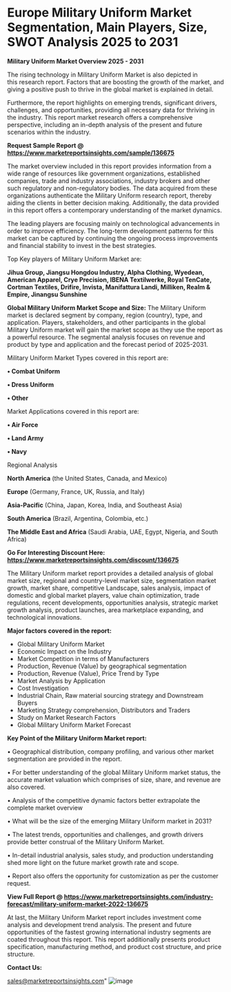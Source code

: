 # Europe Military Uniform Market Segmentation, Main Players, Size, SWOT Analysis 2025 to 2031

<Strong> Military Uniform Market Overview 2025 - 2031</strong>

The rising technology in Military Uniform Market is also depicted in this research report. Factors that are boosting the growth of the market, and giving a positive push to thrive in the global market is explained in detail.

Furthermore, the report highlights on emerging trends, significant drivers, challenges, and opportunities, providing all necessary data for thriving in the industry. This report market research offers a comprehensive perspective, including an in-depth analysis of the present and future scenarios within the industry.

<strong>Request Sample Report @ <a href=https://www.marketreportsinsights.com/sample/136675>https://www.marketreportsinsights.com/sample/136675</a></strong>

The market overview included in this report provides information from a wide range of resources like government organizations, established companies, trade and industry associations, industry brokers and other such regulatory and non-regulatory bodies. The data acquired from these organizations authenticate the Military Uniform research report, thereby aiding the clients in better decision making. Additionally, the data provided in this report offers a contemporary understanding of the market dynamics.

The leading players are focusing mainly on technological advancements in order to improve efficiency. The long-term development patterns for this market can be captured by continuing the ongoing process improvements and financial stability to invest in the best strategies.

Top Key players of Military Uniform Market are:

<strong>Jihua Group, Jiangsu Hongdou Industry, Alpha Clothing, Wyedean, American Apparel, Crye Precision, IBENA Textilwerke, Royal TenCate, Cortman Textiles, Drifire, Invista, Manifattura Landi, Milliken, Realm & Empire, Jinangsu Sunshine</strong>

<strong><b>Global Military Uniform Market Scope and Size:</b></strong>
The Military Uniform market is declared segment by company, region (country), type, and application. Players, stakeholders, and other participants in the global Military Uniform market will gain the market scope as they use the report as a powerful resource. The segmental analysis focuses on revenue and product by type and application and the forecast period of 2025-2031.

Military Uniform Market Types covered in this report are:

<strong>• Combat Uniform

• Dress Uniform

• Other</strong>

Market Applications covered in this report are:

<strong>• Air Force

• Land Army

• Navy</strong> 

Regional Analysis

<strong>North America</strong> (the United States, Canada, and Mexico)

<strong>Europe</strong> (Germany, France, UK, Russia, and Italy)

<strong>Asia-Pacific</strong> (China, Japan, Korea, India, and Southeast Asia)

<strong>South America</strong> (Brazil, Argentina, Colombia, etc.)

<strong>The Middle East and Africa</strong> (Saudi Arabia, UAE, Egypt, Nigeria, and South Africa)

<strong>Go For Interesting Discount Here: <a href=https://www.marketreportsinsights.com/discount/136675>https://www.marketreportsinsights.com/discount/136675</a></strong>

The Military Uniform market report provides a detailed analysis of global market size, regional and country-level market size, segmentation market growth, market share, competitive Landscape, sales analysis, impact of domestic and global market players, value chain optimization, trade regulations, recent developments, opportunities analysis, strategic market growth analysis, product launches, area marketplace expanding, and technological innovations.

<strong><b>Major factors covered in the report:</b></strong>
<ul>
  <li>Global Military Uniform Market </li>
  <li>Economic Impact on the Industry</li>
  <li>Market Competition in terms of Manufacturers</li>
  <li>Production, Revenue (Value) by geographical segmentation</li>
  <li>Production, Revenue (Value), Price Trend by Type</li>
  <li>Market Analysis by Application</li>
  <li>Cost Investigation</li>
  <li>Industrial Chain, Raw material sourcing strategy and Downstream Buyers</li>
  <li>Marketing Strategy comprehension, Distributors and Traders</li>
  <li>Study on Market Research Factors</li>
  <li>Global Military Uniform Market Forecast</li>
</ul>

<strong><b>Key Point of the Military Uniform Market report:</b></strong>

• Geographical distribution, company profiling, and various other market segmentation are provided in the report.

• For better understanding of the global Military Uniform market status, the accurate market valuation which comprises of size, share, and revenue are also covered.

• Analysis of the competitive dynamic factors better extrapolate the complete market overview

• What will be the size of the emerging Military Uniform market in 2031?

• The latest trends, opportunities and challenges, and growth drivers provide better construal of the Military Uniform Market.

• In-detail industrial analysis, sales study, and production understanding shed more light on the future market growth rate and scope.

• Report also offers the opportunity for customization as per the customer request.

<strong><b>View Full Report @ <a href=https://www.marketreportsinsights.com/industry-forecast/military-uniform-market-2022-136675>https://www.marketreportsinsights.com/industry-forecast/military-uniform-market-2022-136675</a></b></strong>


At last, the Military Uniform Market report includes investment come analysis and development trend analysis. The present and future opportunities of the fastest growing international industry segments are coated throughout this report. This report additionally presents product specification, manufacturing method, and product cost structure, and price structure.

<strong>Contact Us:</strong>

sales@marketreportsinsights.com"
![image](https://github.com/user-attachments/assets/392d98f6-3ee2-44c7-b14f-b3d8eed62d8e)
